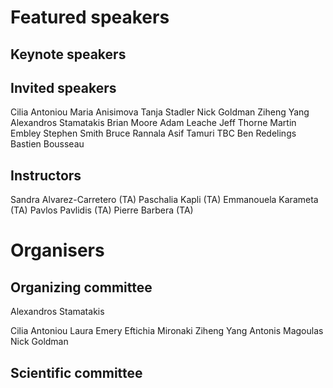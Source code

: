# Featured speakers

## Keynote speakers


## Invited speakers

Cilia Antoniou
Maria Anisimova
Tanja Stadler
Nick Goldman
Ziheng Yang
Alexandros Stamatakis
Brian Moore
Adam Leache
Jeff Thorne
Martin Embley
Stephen Smith
Bruce Rannala
Asif Tamuri TBC
Ben Redelings
Bastien Bousseau

## Instructors

Sandra Alvarez-Carretero (TA)
Paschalia Kapli (TA)
Emmanouela Karameta (TA)
Pavlos Pavlidis (TA)
Pierre Barbera (TA)

# Organisers


## Organizing committee

Alexandros Stamatakis

Cilia Antoniou
Laura Emery
Eftichia Mironaki
Ziheng Yang
Antonis Magoulas
Nick Goldman

## Scientific committee
